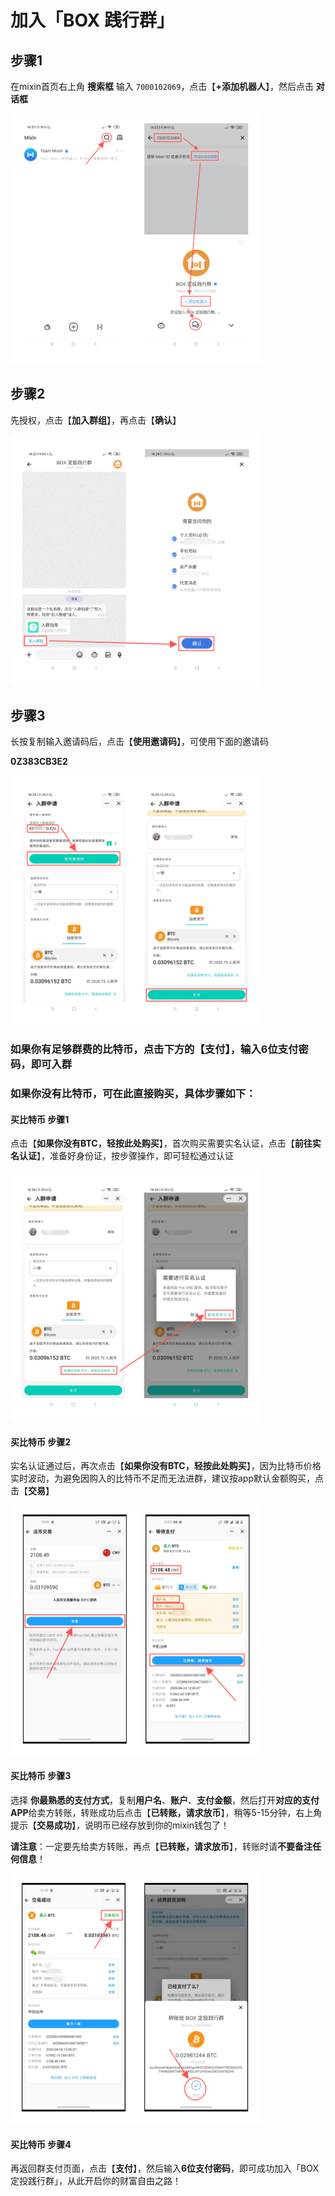 # 加入「BOX 践行群」

## 步骤1
在mixin首页右上角 **搜索框** 输入 `7000102069`，点击【**+添加机器人**】，然后点击 **对话框**

  <img src='../assets/join-box-1.png' alt='加入BOX践行群之搜索机器人' width='400'/>

## 步骤2
先授权，点击【**加入群组**】，再点击【**确认**】

  <img src='../assets/join-box-2.png' alt='加入BOX践行群之加入群组' width='400'/>

## 步骤3
长按复制输入邀请码后，点击【**使用邀请码**】，可使用下面的邀请码

**0Z383CB3E2**

  <img src='../assets/join-box-3.png' alt='加入BOX践行群之使用邀请码' width='400'/>

### 如果你有足够群费的比特币，点击下方的【支付】，输入6位支付密码，即可入群

### 如果你没有比特币，可在此直接购买，具体步骤如下：

#### 买比特币 步骤1
点击【**如果你没有BTC，轻按此处购买**】，首次购买需要实名认证，点击【**前往实名认证**】，准备好身份证，按步骤操作，即可轻松通过认证

  <img src='../assets/join-box-4.png' alt='加入BOX践行群之实名认证' width='400'/>

#### 买比特币 步骤2
实名认证通过后，再次点击【**如果你没有BTC，轻按此处购买**】，因为比特币价格实时波动，为避免因购入的比特币不足而无法进群，建议按app默认金额购买，点击【**交易**】

  <img src='../assets/join-box-5.png' alt='加入BOX践行群之购买BTC' width='400'/>

#### 买比特币 步骤3
选择 **你最熟悉的支付方式**，复制**用户名**、**账户**、**支付金额**，然后打开**对应的支付APP**给卖方转账，转账成功后点击【**已转账，请求放币**】，稍等5-15分钟，右上角提示【**交易成功**】，说明币已经存放到你的mixin钱包了！

**请注意**：一定要先给卖方转账，再点【**已转账，请求放币**】，转账时请**不要备注任何信息**！

  <img src='../assets/join-box-6.png' alt='加入BOX践行群之放币' width='400'/>

#### 买比特币 步骤4
再返回群支付页面，点击【**支付**】，然后输入**6位支付密码**，即可成功加入「BOX定投践行群」，从此开启你的财富自由之路！


